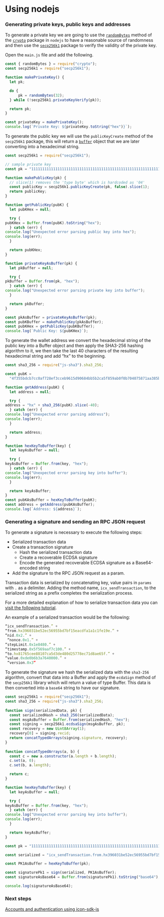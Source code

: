 # Using nodejs

### Generating private keys, public keys and addresses

To generate a private key we are going to use the [`randomBytes`](https://nodejs.org/api/crypto.html#cryptorandombytessize-callback) method of the [`crypto`](https://nodejs.org/api/crypto.html) package in `nodejs` to have a reasonable source of randomness and then use the [`secp256k1`](https://github.com/cryptocoinjs/secp256k1-node) package to verify the validity of the private key.

Open the `main.js` file and add the following.

```javascript
const { randomBytes } = require("crypto");
const secp256k1 = require("secp256k1");

function makePrivateKey() {
  let pk;

  do {
      pk = randomBytes(32);
  } while (!secp256k1.privateKeyVerify(pk));

  return pk;
}

const privateKey = makePrivateKey();
console.log(`Private Key: ${privateKey.toString("hex")}`);
```

To generate the public key we will use the `publicKeyCreate` method of the `secp256k1` package, this will return a [`buffer`](https://nodejs.org/api/buffer.html) object that we are later converting into a hexadecimal string.

```javascript
const secp256k1 = require("secp256k1");

// sample private key
const pk = "1111111111111111111111111111111111111111111111111111111111111111";

function makePublicKey(pk) {
  // slice(1) removes the 'type byte' which is hardcoded as '04'
  const publicKey = secp256k1.publicKeyCreate(pk, false).slice(1);
  return publicKey;
}

function getPublicKey(pubK) {
  let pubKHex = null;

  try {
pubKHex = Buffer.from(pubK).toString("hex");
  } catch (err) {
console.log("Unexpected error parsing public key into hex");
console.log(err);
  }

  return pubKHex;
}

function privateKeyAsBuffer(pk) {
  let pkBuffer = null;

  try {
pkBuffer = Buffer.from(pk, "hex");
  } catch (err) {
console.log("Unexpected error parsing private key into buffer");
  }

  return pkBuffer;
}

const pkAsBuffer = privateKeyAsBuffer(pk);
const pubKBuffer = makePublicKey(pkAsBuffer);
const pubKHex = getPublicKey(pubKBuffer);
console.log(`Public Key: ${pubKHex}`);
```

To generate the wallet address we convert the hexadecimal string of the public key into a Buffer object and then apply the SHA3-256 hashing algorithm to it, we then take the last 40 characters of the resulting hexadecimal string and add “hx” to the beginning.

```javascript
const sha3_256 = require("js-sha3").sha3_256;

const pubK =
  "4f355bdcb7cc0af728ef3cceb9615d90684bb5b2ca5f859ab0f0b704075871aa385b6b1b8ead809ca67454d9683fcf2ba03456d6fe2c4abe2b07f0fbdbb2f1c1";

function getAddress(pubK) {
  let address = null;

  try {
address = "hx" + sha3_256(pubK).slice(-40);
  } catch (err) {
console.log("Unexpected error parsing address");
console.log(err);
  }

  return address;
}

function hexKeyToBuffer(key) {
  let keyAsBuffer = null;

  try {
keyAsBuffer = Buffer.from(key, "hex");
  } catch (err) {
console.log("Unexpected error parsing key into buffer");
console.log(err);
  }

  return keyAsBuffer;
}
const pubKAsBuffer = hexKeyToBuffer(pubK);
const address = getAddress(pubKAsBuffer);
console.log(`Address: ${address}`);
```

### Generating a signature and sending an RPC JSON request

To generate a signature is necessary to execute the following steps:

* Serialized transaction data
* Create a transaction signature
  * Hash the serialized transaction data
  * Create a recoverable ECDSA signature
  * Encode the generated recoverable ECDSA signature as a Base64-encoded string
* Add the signature to the RPC JSON request as a param.

Transaction data is serialized by concatenating key, value pairs in `params` with `.` as a delimiter. Adding the method name, `icx_sendTransaction`, to the serialized string as a prefix completes the serialization process.

For a more detailed explanation of how to serialize transaction data you can [visit the following tutorial](https://docs.icon.community/getting-started/how-to-use-the-json-rpc-api#how-to-serialize-transaction-data).

An example of a serialized transaction would be the following:

```javascript
“icx_sendTransaction.” + 
“from.hx396031be52ec56955bd7bf15eacdfa1a1c1fe19e.” + 
“nid.0x2.” +
 “nonce.0x1.” + 
“stepLimit.0x1e8480.” + 
“timestamp.0x5f569aaf7c100.” + 
“to.hx81765cee88107ca5d3de480d25778ec71d8ae65f.” + 
“value.0xde0b6b3a7640000.” +
 “version.0x3”
```

To generate the signature we hash the serialized data with the `sha3-256` algorithm, convert that data into a Buffer and apply the `ecdaSign` method of the `secp256k1` library which will return a value of type Buffer. This data is then converted into a `base64` string to have our signature.

```javascript
const secp256k1 = require("secp256k1");                                     
const sha3_256 = require("js-sha3").sha3_256;                               
                                                                             
function sign(serializedData, pk) {                                         
  const serializedHash = sha3_256(serializedData);                          
  const msgAsBuffer = Buffer.from(serializedHash, "hex");                   
  const signing = secp256k1.ecdsaSign(msgAsBuffer, pk);                     
  const recovery = new Uint8Array(1);                                       
  recovery[0] = signing.recid;                                              
  return concatTypedArrays(signing.signature, recovery);                    
}                                                                           
                                                                             
function concatTypedArrays(a, b) {                                          
  const c = new a.constructor(a.length + b.length);                                                                                             
  c.set(a, 0);
  c.set(b, a.length);

  return c;
}

function hexKeyToBuffer(key) {
  let keyAsBuffer = null;

  try {
keyAsBuffer = Buffer.from(key, "hex");
  } catch (err) {
console.log("Unexpected error parsing key into buffer");
console.log(err);
  }

  return keyAsBuffer;
}

const pk = "1111111111111111111111111111111111111111111111111111111111111111";

const serialized = "icx_sendTransaction.from.hx396031be52ec56955bd7bf15eacdfa1a1c1fe19e.nid.0x2.nonce.0x1.stepLimit.0x1e8480.timestamp.0x5f569aaf7c100.to.hx81765cee88107ca5d3de480d25778ec71d8ae65f.value.0xde0b6b3a7640000.version.0x3";

const PK1AsBuffer = hexKeyToBuffer(pk);

const signaturePk1 = sign(serialized, PK1AsBuffer);
const signatureAsBase64 = Buffer.from(signaturePk1).toString("base64");

console.log(signatureAsBase64);
```

### Next steps

[Accounts and authentication using icon-sdk-js](using-icon-sdk-js.md)
